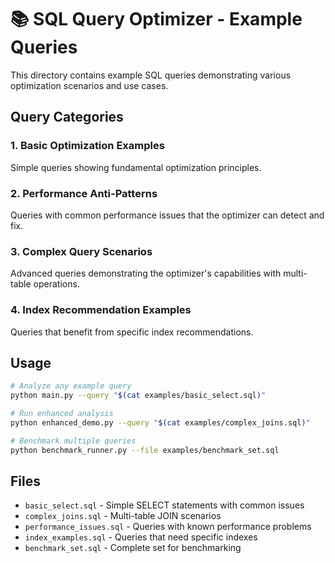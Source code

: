 # 📚 SQL Query Optimizer - Example Queries

This directory contains example SQL queries demonstrating various optimization scenarios and use cases.

## Query Categories

### 1. **Basic Optimization Examples**
Simple queries showing fundamental optimization principles.

### 2. **Performance Anti-Patterns**
Queries with common performance issues that the optimizer can detect and fix.

### 3. **Complex Query Scenarios**
Advanced queries demonstrating the optimizer's capabilities with multi-table operations.

### 4. **Index Recommendation Examples**
Queries that benefit from specific index recommendations.

## Usage

```bash
# Analyze any example query
python main.py --query "$(cat examples/basic_select.sql)"

# Run enhanced analysis
python enhanced_demo.py --query "$(cat examples/complex_joins.sql)"

# Benchmark multiple queries
python benchmark_runner.py --file examples/benchmark_set.sql
```

## Files

- `basic_select.sql` - Simple SELECT statements with common issues
- `complex_joins.sql` - Multi-table JOIN scenarios
- `performance_issues.sql` - Queries with known performance problems
- `index_examples.sql` - Queries that need specific indexes
- `benchmark_set.sql` - Complete set for benchmarking